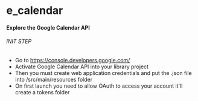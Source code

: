 # e_calendar

#### Explore the Google Calendar API<br/>

###### INIT STEP<br/>
- Go to https://console.developers.google.com/ <br/>
- Activate Google Calendar API into your library project  <br/>
- Then you must create web application credentials and put the .json file into /src/main/resources folder<br/> 
- On first launch you need to allow OAuth to access your account it'll create a tokens folder 


